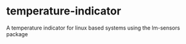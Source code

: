 # temperature-indicator
A temperature indicator for linux based systems using the lm-sensors package
